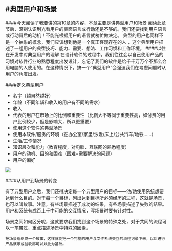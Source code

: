 #典型用户和场景
---
####今天阅读了我要讲的第10章的内容，本章主要是讲典型用户和场景
阅读此章节后，深刻认识到光看用户的表面语言或行动还是不够的。我们还要找到用户语言或行动背后的动机！不能光根据用户的语言就匆忙做决定。
典型的用户也同样不是一个抽象的概念，我们应该想到他是一个真正客观存在的人 ，这个典型用户描述了一组用户的典型技巧、能力、需要、想法、工作习惯和工作环境。
####以往在开发中对典型用户的理解
在设计软件的过程中，我们往往会以自己使用产品的习惯对软件行业的熟悉程度出发设计，忘记了我们的软件是给千千万万个不那么会用电脑的人使用的。在这种情况下，搞一个“典型用户”会强迫我们在考虑问题时从用户的角度出发。

####定义典型用户
* 名字（越自然越好）
* 年龄（不同年龄和收入的用户有不同的需求）
* 收入
* 代表的用户在市场上的比例和重要性（比例大不等同于重要性高，如付费的用户比例较少，但是影响大，所以更重要）
* 使用这个软件的典型场景
* 使用本软件/服务的环境（在办公室/家里/沙发/床上/公共汽车/地铁……）
* 生活/工作情况
* 知识层次和能力（教育程度，对电脑、互联网的熟悉程度）
* 用户的动机、目的和困难（困难=需要解决的问题）
* 用户的偏好

![](/Users/liangzhe/Desktop/user1.png)

####从用户到场景的转变

有了典型用户之后，我们还得决定每一个典型用户的目标——他/她使用系统想要达到什么目的。对于每一个目标，列出达到目标所必须经历的过程，这就是场景，也可以叫故事。注意，有些场景描述了成功的结果，有些场景描述了失败的结果。用户和系统有成百上千中可能的交互情况，写场景时要有针对性。

 场景之间如何区分呢，这就要求我们找到这个场景的特殊之处，对于共同的流程可以一笔带过，重点描述场景中特殊的因素。

    把场景组织成一个故事，这样就能把一个完整的用户与文件系统交互的流程记录下来，以后进行产品演示或验收都可以以此为基础。
    



